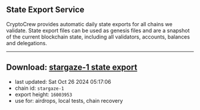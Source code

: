 ## State Export Service
CryptoCrew provides automatic daily state exports for all chains we validate. State export files can be used as genesis files and are a snapshot of the current blockchain state, including all validators, accounts, balances and delegations.

---
**Download: [stargaze-1 state export](https://dl-eu2.ccvalidators.com/SERVICE/stargaze/stargaze-1_export_16003953.json)**
---

- last updated: Sat Oct 26 2024 05:17:06
- chain id: `stargaze-1`
- export height: `16003953`
- use for: airdrops, local tests, chain recovery
